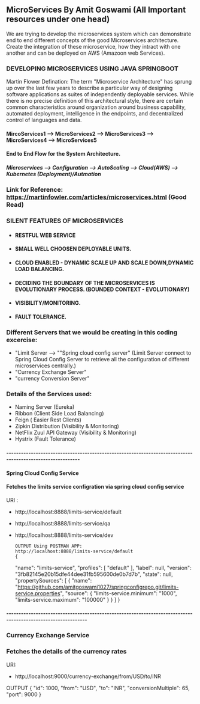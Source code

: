 ## MicroServices By Amit Goswami (All Important resources under one head)
We are trying to develop the microservices system which can demonstrate end to end different concepts of the good Microservices architecture. Create the integration of these microservice, how they intract with one another and can be deployed on AWS (Amazoon web Services).

### DEVELOPING MICROSERVICES USING JAVA SPRINGBOOT 
Martin Flower Defination: The term "Microservice Architecture" has sprung up over the last few years to describe a particular way of designing software applications as suites of independently deployable services. While there is no precise definition of this architectural style, there are certain common characteristics around organization around business capability, automated deployment, intelligence in the endpoints, and decentralized control of languages and data.

#### MircoServices1 --> MicroServices2 --> MicroServices3 --> MicroServices4 --> MicroServices5

#### End to End Flow for the System Architecture.
##### Microservices --> Configuration --> AutoScaling --> Cloud(AWS) --> Kubernetes (Deployment)/Autmation

### Link for Reference: https://martinfowler.com/articles/microservices.html (Good Read)

### SILENT FEATURES OF MICROSERVICES
* #### RESTFUL WEB SERVICE
* #### SMALL WELL CHOOSEN DEPLOYABLE UNITS.
* #### CLOUD ENABLED - DYNAMIC SCALE UP AND SCALE DOWN,DYNAMIC LOAD BALANCING.
* #### DECIDING THE BOUNDARY OF THE MICROSERVICES IS EVOLUTIONARY PROCESS. (BOUNDED CONTEXT - EVOLUTIONARY)
* #### VISIBILITY/MONITORING. 
* #### FAULT TOLERANCE. 

### Different Servers that we would be creating in this coding excercise:
* "Limit Server --> ""Spring cloud config server" (Limit Server connect to Spring Cloud Config Server to retrieve all the configuration of different microservices centrally.)
* "Currency Exchange Server"
* "currency Conversion Server"

### Details of the Services used:
*  Naming Server (Eureka) 
*  Ribbon (Client Side Load Balancing)
*  Feign ( Easier Rest Clients)
*  Zipkin Distribution (Visibility & Monitoring)
*  NetFlix Zuul API Gateway (Visibility & Monitoring)
*  Hystrix (Fault Tolerance)

#### ----------------------------------------------------------------------------------------------------------
#### Spring Cloud Config Service 
#### Fetches the limits service configration via spring cloud config service
URI : 
* http://localhost:8888/limits-service/default
* http://localhost:8888/limits-service/qa
* http://localhost:8888/limits-service/dev
      
      OUTPUT Using POSTMAN APP:
      http://localhost:8888/limits-service/default
      {
    "name": "limits-service",
    "profiles": [
        "default"
    ],
    "label": null,
    "version": "3fb82145e20b15dfe44dee31fb595600de0b7d7b",
    "state": null,
    "propertySources": [
        {
            "name": "https://github.com/amitgoswami1027/springconfigrepo.git/limits-service.properties",
            "source": {
                "limits-service.minimum": "1000",
                "limits-service.maximum": "100000"
            }
        }
    ]
}

#### -------------------------------------------------------------------------------------------------------------
### Currency Exchange Service
### Fetches the details of the currency rates
URI:
* http://localhost:9000/currency-exchange/from/USD/to/INR

OUTPUT
{
    "id": 1000,
    "from": "USD",
    "to": "INR",
    "conversionMultiple": 65,
    "port": 9000
}





















